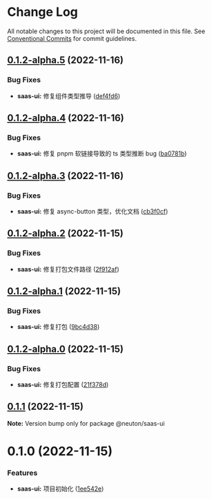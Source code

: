 # Change Log

All notable changes to this project will be documented in this file.
See [Conventional Commits](https://conventionalcommits.org) for commit guidelines.

## [0.1.2-alpha.5](https://gitee.com/ningdongyiliao/neuton-toolkit/compare/@neuton/saas-ui@0.1.2-alpha.4...@neuton/saas-ui@0.1.2-alpha.5) (2022-11-16)

### Bug Fixes

- **saas-ui:** 修复组件类型推导 ([def4fd6](https://gitee.com/ningdongyiliao/neuton-toolkit/commits/def4fd6d74bd9ab88915440470e83105aa2c76ae))

## [0.1.2-alpha.4](https://gitee.com/ningdongyiliao/neuton-toolkit/compare/@neuton/saas-ui@0.1.2-alpha.3...@neuton/saas-ui@0.1.2-alpha.4) (2022-11-16)

### Bug Fixes

- **saas-ui:** 修复 pnpm 软链接导致的 ts 类型推断 bug ([ba0781b](https://gitee.com/ningdongyiliao/neuton-toolkit/commits/ba0781b3d0e6ec98a31e20c556029a5d7cf0d269))

## [0.1.2-alpha.3](https://gitee.com/ningdongyiliao/neuton-toolkit/compare/@neuton/saas-ui@0.1.2-alpha.2...@neuton/saas-ui@0.1.2-alpha.3) (2022-11-16)

### Bug Fixes

- **saas-ui:** 修复 async-button 类型，优化文档 ([cb3f0cf](https://gitee.com/ningdongyiliao/neuton-toolkit/commits/cb3f0cfb44d7e0e45e0806eae5d89e621fd31b0d))

## [0.1.2-alpha.2](https://gitee.com/ningdongyiliao/neuton-toolkit/compare/@neuton/saas-ui@0.1.2-alpha.1...@neuton/saas-ui@0.1.2-alpha.2) (2022-11-15)

### Bug Fixes

- **saas-ui:** 修复打包文件路径 ([2f912af](https://gitee.com/ningdongyiliao/neuton-toolkit/commits/2f912af70348bcd54a4476da8c666b1df06b4236))

## [0.1.2-alpha.1](https://gitee.com/ningdongyiliao/neuton-toolkit/compare/@neuton/saas-ui@0.1.2-alpha.0...@neuton/saas-ui@0.1.2-alpha.1) (2022-11-15)

### Bug Fixes

- **saas-ui:** 修复打包 ([9bc4d38](https://gitee.com/ningdongyiliao/neuton-toolkit/commits/9bc4d38667a80199fc9d2980d8ef0a514929b28f))

## [0.1.2-alpha.0](https://gitee.com/ningdongyiliao/neuton-toolkit/compare/@neuton/saas-ui@0.1.1...@neuton/saas-ui@0.1.2-alpha.0) (2022-11-15)

### Bug Fixes

- **saas-ui:** 修复打包配置 ([21f378d](https://gitee.com/ningdongyiliao/neuton-toolkit/commits/21f378d586e6d80972ca9c7d87fd7b7b4711b0aa))

## [0.1.1](https://gitee.com/ningdongyiliao/neuton-toolkit/compare/@neuton/saas-ui@0.1.0...@neuton/saas-ui@0.1.1) (2022-11-15)

**Note:** Version bump only for package @neuton/saas-ui

# 0.1.0 (2022-11-15)

### Features

- **saas-ui:** 项目初始化 ([1ee542e](https://gitee.com/ningdongyiliao/neuton-toolkit/commits/1ee542e6c87dd1c628ec2b80db709d02141930d1))
